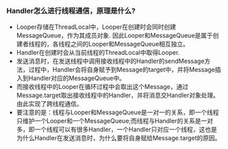 ### Handler怎么进行线程通信，原理是什么?

- Looper存储在ThreadLocal中，Looper在创建时会同时创建MessageQueue，作为其成员对象.
因此Looper和MessageQueue是属于创建者线程的，各线程之间的Looper和MessageQueue相互独立。
- Handler在创建时会从当前线程的ThreadLocal中取得Looper.
- 发送消息时，在发送线程中调用接收线程中的Handler的sendMessage方法，过程中，Handler会将自身赋予到Message的target中，并将Message插入到Handler对应的MessageQueue中。
- 而接收线程中的Looper在循环过程中会取出这个Message，通过Message.target取出接收线程中的Handler，并将消息交Handler对象处理。由此实现了跨线程通信。
- 要注意的是：线程与Looper和MessageQueue是一对一的关系，即一个线程只维护一个Looper和一个MessageQueue;而线程与Handler的关系是一对多，即一个线程可以有很多Handler，一个Handler只对应一个线程，这也是为什么Handler在发送消息时，为什么要将自身赋给Message.target的原因。


